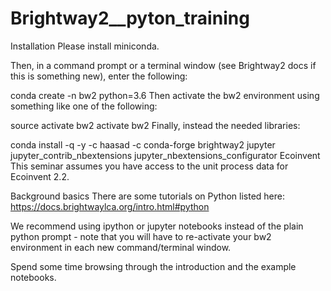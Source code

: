 # Brightway2__pyton_training
Installation
Please install miniconda.

Then, in a command prompt or a terminal window (see Brightway2 docs if this is something new), enter the following:

conda create -n bw2 python=3.6
Then activate the bw2 environment using something like one of the following:

source activate bw2
activate bw2
Finally, instead the needed libraries:

conda install -q -y -c haasad -c conda-forge brightway2 jupyter jupyter_contrib_nbextensions jupyter_nbextensions_configurator
Ecoinvent
This seminar assumes you have access to the unit process data for Ecoinvent 2.2.

Background basics
There are some tutorials on Python listed here: https://docs.brightwaylca.org/intro.html#python

We recommend using ipython or jupyter notebooks instead of the plain python prompt - note that you will have to re-activate your bw2 environment in each new command/terminal window.

Spend some time browsing through the introduction and the example notebooks.
